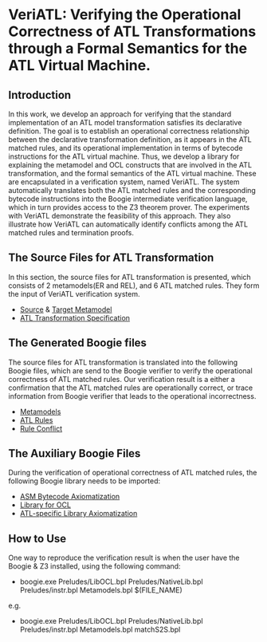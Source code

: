 VeriATL: Verifying the Operational Correctness of ATL Transformations through a Formal Semantics for the ATL Virtual Machine.
=======

Introduction
------

In this work, we develop an approach for verifying that the standard implementation of an ATL model transformation satisfies its declarative definition. The goal is to establish an operational correctness relationship between the declarative transformation definition, as it appears in the ATL matched rules, and its operational implementation in terms of bytecode instructions for the ATL virtual machine. Thus, we develop a library for explaining the metamodel and OCL constructs that are involved in the ATL transformation, and the formal semantics of the ATL virtual machine. These are encapsulated in a verification system, named VeriATL. The system automatically translates both the ATL matched rules and the corresponding bytecode instructions into the Boogie intermediate verification language, which in turn provides access to the Z3 theorem prover. The experiments with VeriATL demonstrate the feasibility of this approach. They also illustrate how VeriATL can automatically identify conflicts among the ATL matched rules and termination proofs.


The Source Files for ATL Transformation
------


In this section, the source files for ATL transformation is presented, which consists of 2 metamodels(ER and REL), and 6 ATL matched rules. They form the input of VeriATL verification system.

- [Source](https://github.com/VeriATL/VeriATL/blob/master/sources/ER.ecore) & [Target Metamodel](https://github.com/VeriATL/VeriATL/blob/master/sources/REL.ecore)
- [ATL Transformation Specification](https://github.com/VeriATL/VeriATL/blob/master/sources/er2rel.atl)

The Generated Boogie files
------
The source files for ATL transformation is translated into the following Boogie files, which are send to the Boogie verifier to verify the operational correctness of ATL matched rules. Our verification result is a either a confirmation that the ATL matched rules are operationally correct, or trace information from Boogie verifier that leads to the operational incorrectness.

- [Metamodels](https://github.com/VeriATL/VeriATL/blob/master/Metamodels.bpl)
- [ATL Rules](https://github.com/VeriATL/VeriATL/tree/master/generated)
- [Rule Conflict](https://github.com/VeriATL/VeriATL/blob/master/generated/match_conflict_demo.bpl)


The Auxiliary Boogie Files
------

During the verification of operational correctness of ATL matched rules, the following Boogie library needs to be imported:

- [ASM Bytecode Axiomatization](https://github.com/VeriATL/VeriATL/blob/master/instr.bpl)
- [Library for OCL](https://github.com/VeriATL/VeriATL/blob/master/LibOCL.bpl)
- [ATL-specific Library Axiomatization](https://github.com/VeriATL/VeriATL/blob/master/NativeLib.bpl)

How to Use
------
One way to reproduce the verification result is when the user have the Boogie & Z3 installed, using the following command:

* boogie.exe Preludes/LibOCL.bpl Preludes/NativeLib.bpl Preludes/instr.bpl Metamodels.bpl $(FILE_NAME)

e.g.
* boogie.exe Preludes/LibOCL.bpl Preludes/NativeLib.bpl Preludes/instr.bpl Metamodels.bpl matchS2S.bpl
